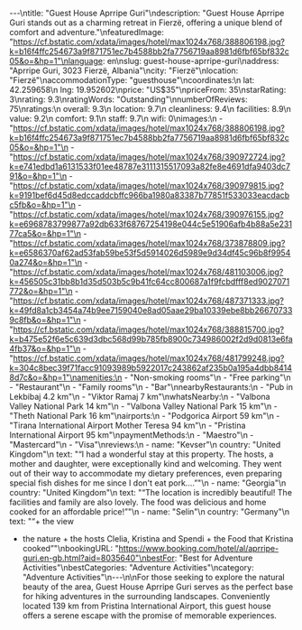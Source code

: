 ---\ntitle: "Guest House Aprripe Guri"\ndescription: "Guest House Aprripe Guri stands out as a charming retreat in Fierzë, offering a unique blend of comfort and adventure."\nfeaturedImage: "https://cf.bstatic.com/xdata/images/hotel/max1024x768/388806198.jpg?k=b16f4ffc254673a9f871751ec7b4588bb2fa7756719aa8981d6fbf65bf832c05&o=&hp=1"\nlanguage: en\nslug: guest-house-aprripe-guri\naddress: "Aprripe Guri, 3023 Fierzë, Albania"\ncity: "Fierzë"\nlocation: "Fierzë"\naccommodationType: "guesthouse"\ncoordinates:\n  lat: 42.259658\n  lng: 19.952602\nprice: "US$35"\npriceFrom: 35\nstarRating: 3\nrating: 9.3\nratingWords: "Outstanding"\nnumberOfReviews: 75\nratings:\n  overall: 9.3\n  location: 9.7\n  cleanliness: 9.4\n  facilities: 8.9\n  value: 9.2\n  comfort: 9.1\n  staff: 9.7\n  wifi: 0\nimages:\n  - "https://cf.bstatic.com/xdata/images/hotel/max1024x768/388806198.jpg?k=b16f4ffc254673a9f871751ec7b4588bb2fa7756719aa8981d6fbf65bf832c05&o=&hp=1"\n  - "https://cf.bstatic.com/xdata/images/hotel/max1024x768/390972724.jpg?k=e741edbd1a6131533f01ee48787e3111315517093a82fe8e4691dfa9403dc791&o=&hp=1"\n  - "https://cf.bstatic.com/xdata/images/hotel/max1024x768/390979815.jpg?k=9191bef6d45d8edccaddcbffc966ba1980a83387b77851f533033eacdacbc5fb&o=&hp=1"\n  - "https://cf.bstatic.com/xdata/images/hotel/max1024x768/390976155.jpg?k=e6968783799877a92db633f68767254198e044c5e51906afb4b88a5e23177ca5&o=&hp=1"\n  - "https://cf.bstatic.com/xdata/images/hotel/max1024x768/373878809.jpg?k=e6586370af62ad53fab59be53f5d5914026d5989e9d34df45c96b8f99540a274&o=&hp=1"\n  - "https://cf.bstatic.com/xdata/images/hotel/max1024x768/481103006.jpg?k=456505c31bb8b1d35d503b5c9b41fc64cc800687a1f9fcbdfff8ed9027071772&o=&hp=1"\n  - "https://cf.bstatic.com/xdata/images/hotel/max1024x768/487371333.jpg?k=49fd8a1cb3454a74b9ee7159040e8ad05aae29ba10339ebe8bb266707339c8fb&o=&hp=1"\n  - "https://cf.bstatic.com/xdata/images/hotel/max1024x768/388815700.jpg?k=b475e52f6e5c639d3dbc568d99b785fb8900c734986002f2d9d0813e6fa4fb37&o=&hp=1"\n  - "https://cf.bstatic.com/xdata/images/hotel/max1024x768/481799248.jpg?k=304c8bec39f71facc91093989b5922017c243862af235b0a195a4dbb84148d7c&o=&hp=1"\namenities:\n  - "Non-smoking rooms"\n  - "Free parking"\n  - "Restaurant"\n  - "Family rooms"\n  - "Bar"\nnearbyRestaurants:\n  - "Pub in Lekbibaj 4.2 km"\n  - "Viktor Ramaj 7 km"\nwhatsNearby:\n  - "Valbona Valley National Park 14 km"\n  - "Valbona Valley National Park 15 km"\n  - "Theth National Park 16 km"\nairports:\n  - "Podgorica Airport 59 km"\n  - "Tirana International Airport Mother Teresa 94 km"\n  - "Pristina International Airport 95 km"\npaymentMethods:\n  - "Maestro"\n  - "Mastercard"\n  - "Visa"\nreviews:\n  - name: "Kevser"\n    country: "United Kingdom"\n    text: "“I had a wonderful stay at this property. The hosts, a mother and daughter, were exceptionally kind and welcoming. They went out of their way to accommodate my dietary preferences, even preparing special fish dishes for me since I don't eat pork....”"\n  - name: "Georgia"\n    country: "United Kingdom"\n    text: "“The location is incredibly beautiful! The facilities and family are also lovely. The food was delicious and home cooked for an affordable price!”"\n  - name: "Selin"\n    country: "Germany"\n    text: "“+ the view
+ the nature + the hosts Clelia, Kristina and Spendi + the Food that Kristina cooked”"\nbookingURL: "https://www.booking.com/hotel/al/aprripe-guri.en-gb.html?aid=8035640"\nbestFor: "Best for Adventure Activities"\nbestCategories: "Adventure Activities"\ncategory: "Adventure Activities"\n---\n\nFor those seeking to explore the natural beauty of the area, Guest House Aprripe Guri serves as the perfect base for hiking adventures in the surrounding landscapes. Conveniently located 139 km from Pristina International Airport, this guest house offers a serene escape with the promise of memorable experiences.